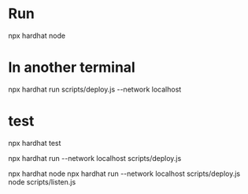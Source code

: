 # Run
npx hardhat node

# In another terminal
npx hardhat run scripts/deploy.js --network localhost

# test
npx hardhat test

npx hardhat run --network localhost scripts/deploy.js


npx hardhat node
npx hardhat run --network localhost scripts/deploy.js
node scripts/listen.js

